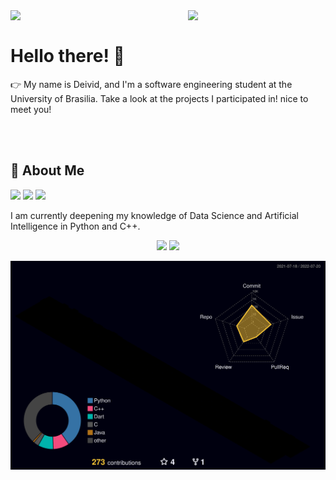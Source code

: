 <div>
  <img width="220" align="left" 
       src="https://derpicdn.net/img/2012/9/2/88509/large.png"/>
    <img width="220" align="right"
       src = "https://static.wikia.nocookie.net/dota2_gamepedia/images/3/33/SeasonalRank7-5.png/revision/latest?cb=20190130003041"/>
  <br>
  <h1>Hello there! 👋</h1>
  <p>
    👉 My name is Deivid, and I'm a software engineering student at the University of Brasilia. Take a look at the projects I participated in! nice to meet you! 
  </p>
  
</div>
</br></br>

## 🤝 About Me

![](https://img.shields.io/badge/Language-Python-01CDAA)   ![](https://img.shields.io/badge/Language-C++-98EDF0)    ![](https://img.shields.io/badge/Back-End-Github-FFE4D9)

<p>
  I am currently deepening my knowledge of Data Science and Artificial Intelligence in Python and C++.
</p>

<div align="center">
  <img height="180em" src="https://github-readme-stats.vercel.app/api?username=deivid-a1&show_icons=true&theme=dracula&include_all_commits=true&count_private=true&cache_seconds=1800"/>
  <img height="180em" src="https://github-readme-stats.vercel.app/api/top-langs/?username=deivid-a1&layout=compact&langs_count=7&theme=dracula&cache_seconds=1800"/>
</div>

![](./profile-3d-contrib/profile-night-rainbow.svg)

  
